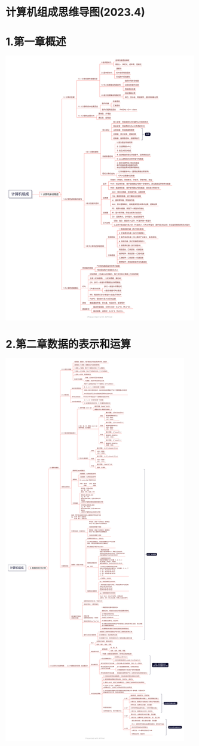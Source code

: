 # 计算机组成思维导图(2023.4)

# 1.第一章概述

![Image text](/%E8%AE%A1%E7%AE%97%E6%9C%BA%E7%B3%BB%E7%BB%9F%E7%AC%AC%E4%B8%80%E7%AB%A0%E6%A6%82%E8%BF%B0.png)

# 2.第二章数据的表示和运算

![Image text](./%E8%AE%A1%E7%AE%97%E6%9C%BA%E7%BB%84%E6%88%90%E7%AC%AC%E4%BA%8C%E7%AB%A0%E6%95%B0%E6%8D%AE%E7%9A%84%E8%A1%A8%E7%A4%BA%E5%92%8C%E8%BF%90%E7%AE%97.png)

